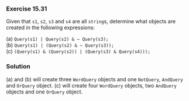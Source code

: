 ### Exercise 15.31

Given that `s1`, `s2`, `s3` and `s4` are all `string`s, determine what objects
are created in the following expressions:

(a) `Query(s1) | Query(s2) & ~ Query(s3);`  
(b) `Query(s1) | (Query(s2) & ~ Query(s3));`  
(c) `(Query(s1) & (Query(s2)) | (Query(s3) & Query(s4)));`

### Solution

(a) and (b) will create three `WordQuery` objects and one `NotQuery`, `AndQuery`
and `OrQuery` object. (c) will create four `WordQuery` objects, two `AndQuery`
objects and one `OrQuery` object.
